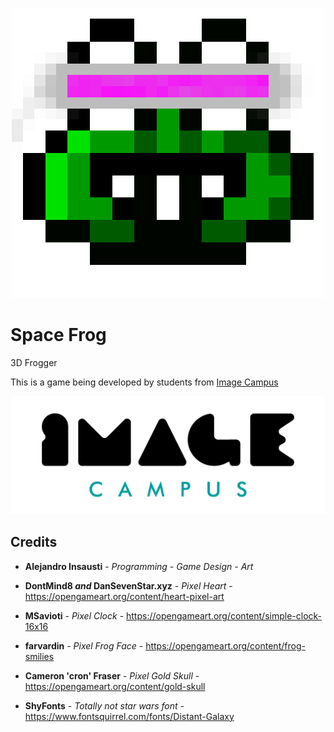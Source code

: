 <p align="center">
<img src="logo.png" alt="Space Frog"/>
</p>

# **Space Frog**

3D Frogger

This is a game being developed by students from <a href="https://www.imagecampus.edu.ar/">Image Campus</a>

<p align="center">
  <a href="https://www.imagecampus.edu.ar/">
    <img src="logo-image-campus.png" alt="Image Campus"/>
  </a> 
</p>


## Credits

- **Alejandro Insausti** - *Programming - Game Design - Art*

- **DontMind8 *and* DanSevenStar.xyz** - *Pixel Heart* - https://opengameart.org/content/heart-pixel-art
- **MSavioti** - *Pixel Clock* - https://opengameart.org/content/simple-clock-16x16
- **farvardin** - *Pixel Frog Face* - https://opengameart.org/content/frog-smilies
- **Cameron 'cron' Fraser** - *Pixel Gold Skull* - https://opengameart.org/content/gold-skull
- **ShyFonts** - *Totally not star wars font* - https://www.fontsquirrel.com/fonts/Distant-Galaxy
